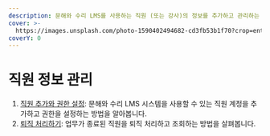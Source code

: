 ```yaml
---
description: 문해와 수리 LMS를 사용하는 직원 (또는 강사)의 정보를 추가하고 관리하는 방법을 알아봅니다.
cover: >-
  https://images.unsplash.com/photo-1590402494682-cd3fb53b1f70?crop=entropy&cs=srgb&fm=jpg&ixid=M3wxOTcwMjR8MHwxfHNlYXJjaHw2fHx0ZWFjaGVyfGVufDB8fHx8MTcwMTgzMDg5OXww&ixlib=rb-4.0.3&q=85
coverY: 0
---
```


# 직원 정보 관리

1. [직원 추가와 권한 설정](add.md): 문해와 수리 LMS 시스템을 사용할 수 있는 직원 계정을 추가하고 권한을 설정하는 방법을 알아봅니다.
2. [퇴직 처리하기](resign.md): 업무가 종료된 직원을 퇴직 처리하고 조회하는 방법을 살펴봅니다.
